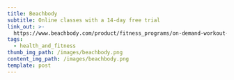 ```yaml
---
title: Beachbody
subtitle: Online classes with a 14-day free trial
link_out: >-
  https://www.beachbody.com/product/fitness_programs/on-demand-workout-videos.do?code=SEMB_BB_GOOGLE&gclid=Cj0KCQjw9tbzBRDVARIsAMBplx9NY-VtFINl6ya1W3rMhC16q67iQfGoORAFhXPbn9rNnWZI3yviGG4aAgw4EALw_wcB&gclsrc=aw.ds
tags:
  - health_and_fitness
thumb_img_path: /images/beachbody.png
content_img_path: /images/beachbody.png
template: post
---
```

